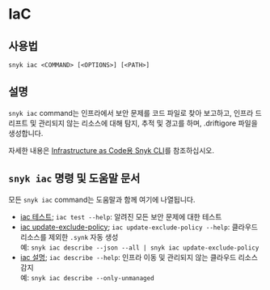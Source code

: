 # IaC

## 사용법

`snyk iac <COMMAND> [<OPTIONS>] [<PATH>]`

## 설명

`snyk iac` command는 인프라에서 보안 문제를 코드 파일로 찾아 보고하고, 인프라 드리프트 및 관리되지 않는 리소스에 대해 탐지, 추적 및 경고를 하며, .driftigore 파일을 생성합니다.

자세한 내용은 [Infrastructure as Code용 Snyk CLI](../../../snyk-products/snyk-infrastructure-as-code/snyk-cli-for-infrastructure-as-code/)를 참조하십시오.

## `snyk iac` 명령 및 도움말 문서

모든 `snyk iac` command는 도움말과 함께 여기에 나열됩니다.

* [iac 테스트](iac-2.md); `iac test --help`: 알려진 모든 보안 문제에 대한 테스트
* [iac update-exclude-policy](iac-update-exclude-policy.md); `iac update-exclude-policy --help`: 클라우드 리소스를 제외한 `.synk` 자동 생성\
  예: `snyk iac describe --json --all | snyk iac update-exclude-policy`
* [iac 설명](iac-1.md); `iac describe --help`: 인프라 이동 및 관리되지 않는 클라우드 리소스 감지\
  예: `snyk iac describe --only-unmanaged`
